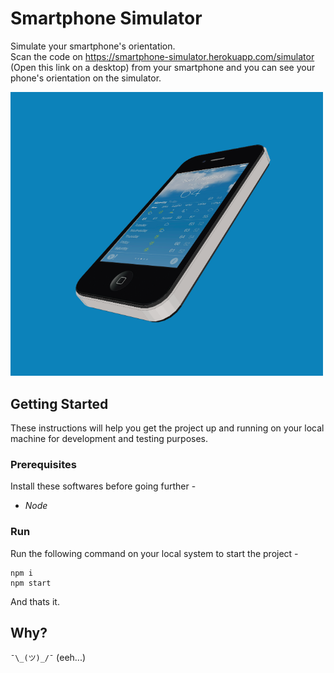 # Smartphone Simulator
Simulate your smartphone's orientation.<br/>
Scan the code on https://smartphone-simulator.herokuapp.com/simulator (Open this link on a desktop) from your smartphone and you can see your phone's orientation on the simulator.<br/>

<img src="https://raw.githubusercontent.com/nkg447/smartphone-simulator/master/screenshot/s1.png" width="500">

## Getting Started
These instructions will help you get the project up and running on your local machine for development and testing purposes.

### Prerequisites
Install these softwares before going further - 
* *Node*

### Run
Run the following command on your local system to start the project - 

```
npm i
npm start
```
And thats it. 

## Why?

`¯\_(ツ)_/¯`  (eeh...)
